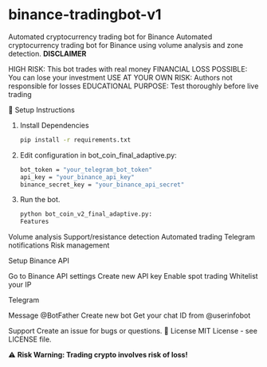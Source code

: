 # binance-tradingbot-v1
Automated cryptocurrency trading bot for Binance
Automated cryptocurrency trading bot for Binance using volume analysis and zone detection.
**DISCLAIMER**

HIGH RISK: This bot trades with real money
FINANCIAL LOSS POSSIBLE: You can lose your investment
USE AT YOUR OWN RISK: Authors not responsible for losses
EDUCATIONAL PURPOSE: Test thoroughly before live trading

🔧 Setup Instructions
1. Install Dependencies
   ```bash
   pip install -r requirements.txt
2. Edit configuration in bot_coin_final_adaptive.py:
   ```bash
   bot_token = "your_telegram_bot_token"
   api_key = "your_binance_api_key"
   binance_secret_key = "your_binance_api_secret"
3. Run the bot.
   ```bash
   python bot_coin_v2_final_adaptive.py:
   Features

Volume analysis
Support/resistance detection
Automated trading
Telegram notifications
Risk management

Setup
Binance API

Go to Binance API settings
Create new API key
Enable spot trading
Whitelist your IP

Telegram

Message @BotFather
Create new bot
Get your chat ID from @userinfobot

Support
Create an issue for bugs or questions.
📄 License
MIT License - see LICENSE file.

⚠️ **Risk Warning: Trading crypto involves risk of loss!**
